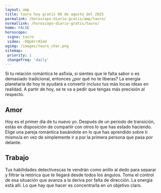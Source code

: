 ```yaml
---
layout: amp
title: tauro hoy gratis 06 de agosto del 2025 
permalink: /horoscopo-diario-gratis/amp/tauro/
normallink: /horoscopo-diario-gratis/tauro/
home: FALSE
horoscopo:
 signo: tauro
 video: -DQpmrrAIeU
ogimg: /images/tauro_char.png
sitemap:
 priority: 1
 changefreq: 'daily'
---
```



Si tu relación romántica te asfixia, si sientes que le falta sabor o es demasiado tradicional, entonces ¿por qué no te liberas? La energía planetaria de hoy te ayudará a convertir incluso tus más locas ideas en realidad. A partir de hoy, se te va a pedir que tengas más precisión al respecto.

## Amor

Hoy es el primer día de tu nuevo yo. Después de un periodo de transición, estás en disposición de compartir con otros lo que has estado haciendo. Elige una pareja romántica basándote en lo que has aprendido sobre ti mismo/a en vez de simplemente ir a por la primera persona que pasa por delante.

## Trabajo

Tus habilidades detectivescas te vendrán como anillo al dedo para separar y filtrar la retórica que te llegará desde todos los ángulos. Toma el control de esa situación que avanza a la deriva por falta de dirección. La energía está allí. Lo que hay que hacer es concentrarla en un objetivo claro.